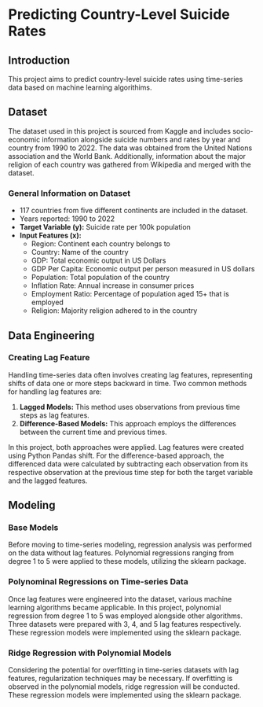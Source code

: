 # Predicting Country-Level Suicide Rates

## Introduction
This project aims to predict country-level suicide rates using time-series data based on machine learning algorithims. 

## Dataset
The dataset used in this project is sourced from Kaggle and includes socio-economic information alongside suicide numbers and rates by year and country from 1990 to 2022. The data was obtained from the United Nations association and the World Bank. Additionally, information about the major religion of each country was gathered from Wikipedia and merged with the dataset.

### General Information on Dataset
- 117 countries from five different continents are included in the dataset.
- Years reported: 1990 to 2022
- **Target Variable (y):** Suicide rate per 100k population
- **Input Features (x):**
  - Region: Continent each country belongs to
  - Country: Name of the country
  - GDP: Total economic output in US Dollars
  - GDP Per Capita: Economic output per person measured in US dollars
  - Population: Total population of the country
  - Inflation Rate: Annual increase in consumer prices
  - Employment Ratio: Percentage of population aged 15+ that is employed
  - Religion: Majority religion adhered to in the country

## Data Engineering 
### Creating Lag Feature 
Handling time-series data often involves creating lag features, representing shifts of data one or more steps backward in time. Two common methods for handling lag features are:
1. **Lagged Models:** This method uses observations from previous time steps as lag features.
2. **Difference-Based Models:** This approach employs the differences between the current time and previous times.

In this project, both approaches were applied. Lag features were created using Python Pandas shift. For the difference-based approach, the differenced data were calculated by subtracting each observation from its respective observation at the previous time step for both the target variable and the lagged features.


## Modeling 
### Base Models
Before moving to time-series modeling, regression analysis was performed on the data without lag features. Polynomial regressions ranging from degree 1 to 5 were applied to these models, utilizing the sklearn package.

### Polynominal Regressions on Time-series Data
Once lag features were engineered into the dataset, various machine learning algorithms became applicable. In this project, polynomial regression from degree 1 to 5 was employed alongside other algorithms. Three datasets were prepared with 3, 4, and 5 lag features respectively. These regression models were implemented using the sklearn package.

### Ridge Regression with Polynomial Models
Considering the potential for overfitting in time-series datasets with lag features, regularization techniques may be necessary. If overfitting is observed in the polynomial models, ridge regression will be conducted. These regression models were implemented using the sklearn package.

